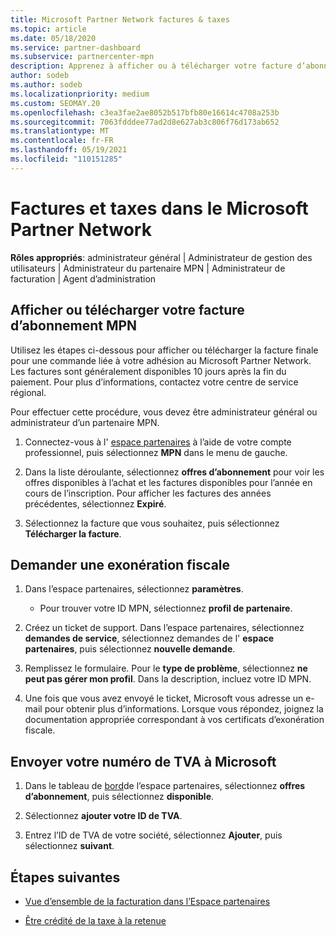 ```yaml
---
title: Microsoft Partner Network factures & taxes
ms.topic: article
ms.date: 05/18/2020
ms.service: partner-dashboard
ms.subservice: partnercenter-mpn
description: Apprenez à afficher ou à télécharger votre facture d’abonnement MPN, à effectuer un fichier pour l’exemption de taxe et à envoyer votre numéro d’identification de T.V.A. à Microsoft.
author: sodeb
ms.author: sodeb
ms.localizationpriority: medium
ms.custom: SEOMAY.20
ms.openlocfilehash: c3ea3fae2ae8052b517bfb80e16614c4708a253b
ms.sourcegitcommit: 7063fdddee77ad2d8e627ab3c806f76d173ab652
ms.translationtype: MT
ms.contentlocale: fr-FR
ms.lasthandoff: 05/19/2021
ms.locfileid: "110151285"
---
```

# <a name="invoices-and-taxes-in-the-microsoft-partner-network"></a>Factures et taxes dans le Microsoft Partner Network

**Rôles appropriés**: administrateur général | Administrateur de gestion des utilisateurs | Administrateur du partenaire MPN | Administrateur de facturation | Agent d’administration

## <a name="view-or-download-your-mpn-membership-invoice"></a>Afficher ou télécharger votre facture d’abonnement MPN

Utilisez les étapes ci-dessous pour afficher ou télécharger la facture finale pour une commande liée à votre adhésion au Microsoft Partner Network. Les factures sont généralement disponibles 10 jours après la fin du paiement. Pour plus d’informations, contactez votre centre de service régional.  

Pour effectuer cette procédure, vous devez être administrateur général ou administrateur d’un partenaire MPN. 

1.  Connectez-vous à l' [espace partenaires](https://partner.microsoft.com/dashboard/home) à l’aide de votre compte professionnel, puis sélectionnez **MPN** dans le menu de gauche.

4.  Dans la liste déroulante, sélectionnez **offres d’abonnement** pour voir les offres disponibles à l’achat et les factures disponibles pour l’année en cours de l’inscription. Pour afficher les factures des années précédentes, sélectionnez **Expiré**.

6.  Sélectionnez la facture que vous souhaitez, puis sélectionnez **Télécharger la facture**. 

## <a name="file-a-tax-exemption"></a>Demander une exonération fiscale

1.  Dans l’espace partenaires, sélectionnez **paramètres**.
    - Pour trouver votre ID MPN, sélectionnez **profil de partenaire**.

2.  Créez un ticket de support. Dans l’espace partenaires, sélectionnez **demandes de service**, sélectionnez demandes de l' **espace partenaires**, puis sélectionnez **nouvelle demande**.

3.  Remplissez le formulaire. Pour le **type de problème**, sélectionnez **ne peut pas gérer mon profil**. Dans la description, incluez votre ID MPN.

4.  Une fois que vous avez envoyé le ticket, Microsoft vous adresse un e-mail pour obtenir plus d’informations. Lorsque vous répondez, joignez la documentation appropriée correspondant à vos certificats d’exonération fiscale.

## <a name="send-microsoft-your-vat-id-number"></a>Envoyer votre numéro de&nbsp;TVA à Microsoft

1.  Dans le tableau de [bord](https://partner.microsoft.com/dashboard/home)de l’espace partenaires, sélectionnez **offres d’abonnement**, puis sélectionnez **disponible**. 

2.  Sélectionnez **ajouter votre ID de TVA**. 

3.  Entrez l’ID de TVA de votre société, sélectionnez **Ajouter**, puis sélectionnez **suivant**. 

## <a name="next-steps"></a>Étapes suivantes

- [Vue d’ensemble de la facturation dans l’Espace partenaires](billing-basics.md)

- [Être crédité de la taxe à la retenue](withholding-tax-credit-form.md)